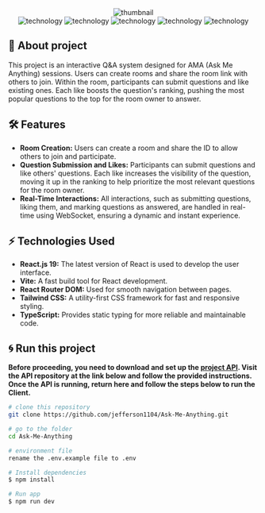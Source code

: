 <div align="center" style="margin-bottom: 20px;">
  <div>
    <img alt="thumbnail" src="./public/images/thumbnail.png">
  </div>

  <div align="center">
    <img alt="technology" src="https://img.shields.io/badge/vite-%23646CFF.svg?style=for-the-badge&logo=vite&logoColor=white">
    <img alt="technology" src="https://img.shields.io/badge/react-%2320232a.svg?style=for-the-badge&logo=react&logoColor=%2361DAFB">
    <img alt="technology" src="https://img.shields.io/badge/React_Router-CA4245?style=for-the-badge&logo=react-router&logoColor=white">
    <img alt="technology" src="https://img.shields.io/badge/typescript-%23007ACC.svg?style=for-the-badge&logo=typescript&logoColor=white">
    <img alt="technology" src="https://img.shields.io/badge/tailwindcss-%2338B2AC.svg?style=for-the-badge&logo=tailwind-css&logoColor=white">
  </div>
</div>

## :memo: About project

This project is an interactive Q&A system designed for AMA (Ask Me Anything) sessions. Users can create rooms and share the room link with others to join. Within the room, participants can submit questions and like existing ones. Each like boosts the question's ranking, pushing the most popular questions to the top for the room owner to answer.

## 🛠️ Features

- **Room Creation:** Users can create a room and share the ID to allow others to join and participate.
- **Question Submission and Likes:** Participants can submit questions and like others' questions. Each like increases the visibility of the question, moving it up in the ranking to help prioritize the most relevant questions for the room owner.
- **Real-Time Interactions:** All interactions, such as submitting questions, liking them, and marking questions as answered, are handled in real-time using WebSocket, ensuring a dynamic and instant experience.

## ⚡ Technologies Used

- **React.js 19:** The latest version of React is used to develop the user interface.
- **Vite:** A fast build tool for React development.
- **React Router DOM:** Used for smooth navigation between pages.
- **Tailwind CSS:** A utility-first CSS framework for fast and responsive styling.
- **TypeScript:** Provides static typing for more reliable and maintainable code.

## :cyclone: Run this project

**Before proceeding, you need to download and set up the [project API](https://github.com/jefferson1104/Ask-Me-Anything-Server). Visit the API repository at the link below and follow the provided instructions. Once the API is running, return here and follow the steps below to run the Client.**

```bash
# clone this repository
git clone https://github.com/jefferson1104/Ask-Me-Anything.git

# go to the folder
cd Ask-Me-Anything

# environment file
rename the .env.example file to .env

# Install dependencies
$ npm install

# Run app
$ npm run dev
```
